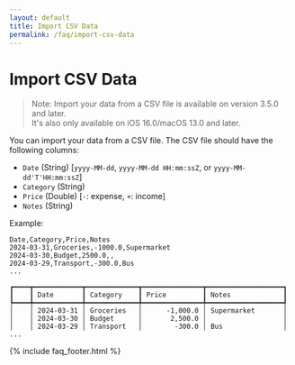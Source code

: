 ```yaml
---
layout: default
title: Import CSV Data
permalink: /faq/import-csv-data
---
```


# Import CSV Data

> Note: Import your data from a CSV file is available on version 3.5.0 and later.  
> It's also only available on iOS 16.0/macOS 13.0 and later.

You can import your data from a CSV file. The CSV file should have the following columns:

- `Date` (String) [`yyyy-MM-dd`, `yyyy-MM-dd HH:mm:ssZ`, or `yyyy-MM-dd'T'HH:mm:ssZ`]
- `Category` (String)
- `Price` (Double) [`-`: expense, `+`: income]
- `Notes` (String)

Example:

```
Date,Category,Price,Notes
2024-03-31,Groceries,-1000.0,Supermarket
2024-03-30,Budget,2500.0,,
2024-03-29,Transport,-300.0,Bus
...
```

```
┏━━━━┳━━━━━━━━━━━━┳━━━━━━━━━━━━━┳━━━━━━━━━━━━━━━┳━━━━━━━━━━━━━━━━━━━┓
┃    ┃ Date       ┃ Category    ┃ Price         ┃ Notes             ┃
┡━━━━╇━━━━━━━━━━━━╇━━━━━━━━━━━━━╇━━━━━━━━━━━━━━━╇━━━━━━━━━━━━━━━━━━━┩
│    │ 2024-03-31 │ Groceries   │      -1,000.0 │ Supermarket       │
│    │ 2024-03-30 │ Budget      │       2,500.0 │                   │
│    │ 2024-03-29 │ Transport   │        -300.0 │ Bus               │
...
```

{% include faq_footer.html %}
